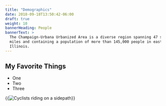 ```yaml
---
title: "Demographics"
date: 2018-09-18T13:50:42-06:00
draft: true
weight: 10
bannerHeading: People
bannerText: >
  The Champaign-Urbana Urbanized Area is a diverse region spanning 47 square
  miles and containing a population of more than 145,000 people in east-central
  Illinois.
---
```


## My Favorite Things
* One
* Two
* Three

{{<image
  src="bikers.jpg"
  alt="Cyclists riding on a sidepath"
  caption="Cyclists in Urbana."
  position="full">}}
